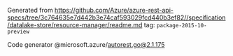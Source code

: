 Generated from https://github.com/Azure/azure-rest-api-specs/tree/3c764635e7d442b3e74caf593029fcd440b3ef82//specification/datalake-store/resource-manager/readme.md tag: `package-2015-10-preview`

Code generator @microsoft.azure/autorest.go@2.1.175


